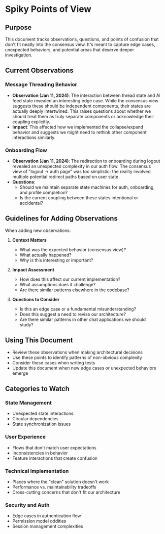 # Spiky Points of View

## Purpose
This document tracks observations, questions, and points of confusion that don't fit neatly into the consensus view. It's meant to capture edge cases, unexpected behaviors, and potential areas that deserve deeper investigation.

## Current Observations

### Message Threading Behavior
- **Observation (Jan 11, 2024)**: The interaction between thread state and AI feed state revealed an interesting edge case. While the consensus view suggests these should be independent components, their states are actually deeply intertwined. This raises questions about whether we should treat them as truly separate components or acknowledge their coupling explicitly.
- **Impact**: This affected how we implemented the collapse/expand behavior and suggests we might need to rethink other component interactions similarly.

### Onboarding Flow
- **Observation (Jan 11, 2024)**: The redirection to onboarding during logout revealed an unexpected complexity in our auth flow. The consensus view of "logout → auth page" was too simplistic; the reality involved multiple potential redirect paths based on user state.
- **Questions**:
  - Should we maintain separate state machines for auth, onboarding, and profile completion?
  - Is the current coupling between these states intentional or accidental?

## Guidelines for Adding Observations

When adding new observations:

1. **Context Matters**
   - What was the expected behavior (consensus view)?
   - What actually happened?
   - Why is this interesting or important?

2. **Impact Assessment**
   - How does this affect our current implementation?
   - What assumptions does it challenge?
   - Are there similar patterns elsewhere in the codebase?

3. **Questions to Consider**
   - Is this an edge case or a fundamental misunderstanding?
   - Does this suggest a need to revise our architecture?
   - Are there similar patterns in other chat applications we should study?

## Using This Document

- Review these observations when making architectural decisions
- Use these points to identify patterns of non-obvious complexity
- Consider these cases when writing tests
- Update this document when new edge cases or unexpected behaviors emerge

## Categories to Watch

### State Management
- Unexpected state interactions
- Circular dependencies
- State synchronization issues

### User Experience
- Flows that don't match user expectations
- Inconsistencies in behavior
- Feature interactions that create confusion

### Technical Implementation
- Places where the "clean" solution doesn't work
- Performance vs. maintainability tradeoffs
- Cross-cutting concerns that don't fit our architecture

### Security and Auth
- Edge cases in authentication flow
- Permission model oddities
- Session management complexities 